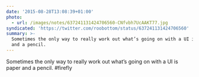 ```yaml
---
date: '2015-08-28T13:08:39+01:00'
photo:
  - url: /images/notes/637241131424706560-CNfvbh7UcAAKT77.jpg
syndicated: 'https://twitter.com/roobottom/status/637241131424706560'
summary: >-
  Sometimes the only way to really work out what’s going on with a UI is paper
  and a pencil.
---
```

Sometimes the only way to really work out what’s going on with a UI is paper and a pencil. #firefly 
